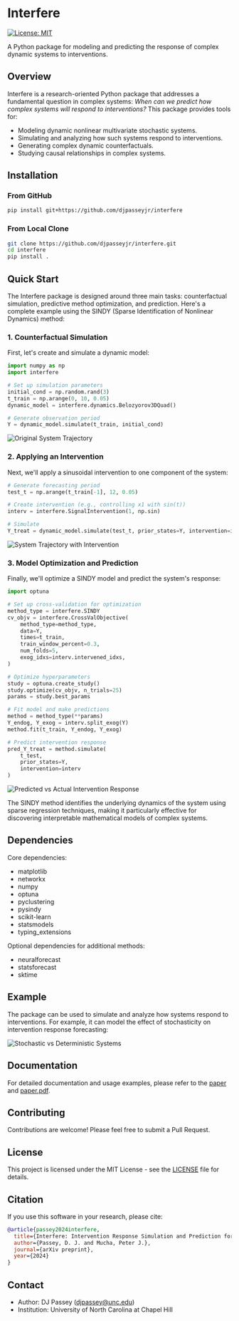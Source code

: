# Interfere

[![License: MIT](https://img.shields.io/badge/License-MIT-yellow.svg)](https://opensource.org/licenses/MIT)

A Python package for modeling and predicting the response of complex dynamic systems to interventions.

## Overview

Interfere is a research-oriented Python package that addresses a fundamental question in complex systems: *When can we predict how complex systems will respond to interventions?* This package provides tools for:

- Modeling dynamic nonlinear multivariate stochastic systems.
- Simulating and analyzing how such systems respond to interventions.
- Generating complex dynamic counterfactuals.
- Studying causal relationships in complex systems.

## Installation

### From GitHub

```bash
pip install git+https://github.com/djpasseyjr/interfere
```

### From Local Clone

```bash
git clone https://github.com/djpasseyjr/interfere.git
cd interfere
pip install .
```

## Quick Start

The Interfere package is designed around three main tasks: counterfactual simulation, predictive method optimization, and prediction. Here's a complete example using the SINDY (Sparse Identification of Nonlinear Dynamics) method:

### 1. Counterfactual Simulation

First, let's create and simulate a dynamic model:

```python
import numpy as np
import interfere

# Set up simulation parameters
initial_cond = np.random.rand(3)
t_train = np.arange(0, 10, 0.05)
dynamic_model = interfere.dynamics.Belozyorov3DQuad()

# Generate observation period
Y = dynamic_model.simulate(t_train, initial_cond)
```

![Original System Trajectory](images/original_trajectory.png)

### 2. Applying an Intervention

Next, we'll apply a sinusoidal intervention to one component of the system:

```python
# Generate forecasting period
test_t = np.arange(t_train[-1], 12, 0.05)

# Create intervention (e.g., controlling x1 with sin(t))
interv = interfere.SignalIntervention(1, np.sin)

# Simulate
Y_treat = dynamic_model.simulate(test_t, prior_states=Y, intervention=interv)

```

![System Trajectory with Intervention](images/intervention_effect.png)

### 3. Model Optimization and Prediction

Finally, we'll optimize a SINDY model and predict the system's response:

```python
import optuna

# Set up cross-validation for optimization
method_type = interfere.SINDY
cv_objv = interfere.CrossValObjective(
    method_type=method_type,
    data=Y,
    times=t_train,
    train_window_percent=0.3,
    num_folds=5,
    exog_idxs=interv.intervened_idxs,
)

# Optimize hyperparameters
study = optuna.create_study()
study.optimize(cv_objv, n_trials=25)
params = study.best_params

# Fit model and make predictions
method = method_type(**params)
Y_endog, Y_exog = interv.split_exog(Y)
method.fit(t_train, Y_endog, Y_exog)

# Predict intervention response
pred_Y_treat = method.simulate(
    t_test,
    prior_states=Y,
    intervention=interv
)
```

![Predicted vs Actual Intervention Response](images/prediction_comparison.png)

The SINDY method identifies the underlying dynamics of the system using sparse regression techniques, making it particularly effective for discovering interpretable mathematical models of complex systems.

## Dependencies

Core dependencies:

- matplotlib
- networkx
- numpy
- optuna
- pyclustering
- pysindy
- scikit-learn
- statsmodels
- typing_extensions

Optional dependencies for additional methods:

- neuralforecast
- statsforecast
- sktime

## Example

The package can be used to simulate and analyze how systems respond to interventions. For example, it can model the effect of stochasticity on intervention response forecasting:

![Stochastic vs Deterministic Systems](https://github.com/djpasseyjr/interfere/blob/c7090043aec4a984a45517794d266df4eb105f79/images/det_v_stoch.png?raw=true)

## Documentation

For detailed documentation and usage examples, please refer to the [paper](paper.md) and [paper.pdf](paper.pdf).

## Contributing

Contributions are welcome! Please feel free to submit a Pull Request.

## License

This project is licensed under the MIT License - see the [LICENSE](LICENSE) file for details.

## Citation

If you use this software in your research, please cite:

```bibtex
@article{passey2024interfere,
  title={Interfere: Intervention Response Simulation and Prediction for Stochastic Nonlinear Dynamics},
  author={Passey, D. J. and Mucha, Peter J.},
  journal={arXiv preprint},
  year={2024}
}
```

## Contact

- Author: DJ Passey (djpassey@unc.edu)
- Institution: University of North Carolina at Chapel Hill
